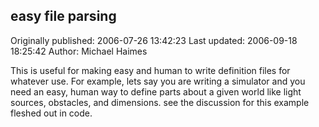 ## easy file parsing 
Originally published: 2006-07-26 13:42:23 
Last updated: 2006-09-18 18:25:42 
Author: Michael Haimes 
 
This is useful for making easy and human to write definition files for whatever use. For example, lets say you are writing a simulator and you need an easy, human way to define parts about a given world like light sources, obstacles, and dimensions. see the discussion for this example fleshed out in code.